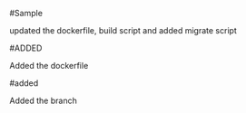 #Sample

updated the dockerfile, build script and added migrate script

#ADDED 

Added the dockerfile


#added 

Added the branch
